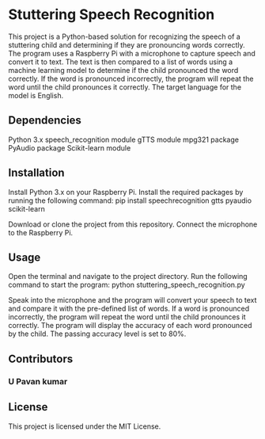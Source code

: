# Stuttering Speech Recognition
This project is a Python-based solution for recognizing the speech of a stuttering child and determining if they are pronouncing words correctly. The program uses a Raspberry Pi with a microphone to capture speech and convert it to text. The text is then compared to a list of words using a machine learning model to determine if the child pronounced the word correctly. If the word is pronounced incorrectly, the program will repeat the word until the child pronounces it correctly. The target language for the model is English.

## Dependencies
Python 3.x
speech_recognition module
gTTS module
mpg321 package
PyAudio package
Scikit-learn module
## Installation
Install Python 3.x on your Raspberry Pi.
Install the required packages by running the following command:
pip install speechrecognition gtts pyaudio scikit-learn

Download or clone the project from this repository.
Connect the microphone to the Raspberry Pi.
## Usage
Open the terminal and navigate to the project directory.
Run the following command to start the program:
python stuttering_speech_recognition.py

Speak into the microphone and the program will convert your speech to text and compare it with the pre-defined list of words.
If a word is pronounced incorrectly, the program will repeat the word until the child pronounces it correctly.
The program will display the accuracy of each word pronounced by the child. The passing accuracy level is set to 80%.
## Contributors
### U Pavan kumar
## License
This project is licensed under the MIT License.
